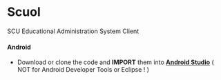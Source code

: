 Scuol
=====

SCU Educational Administration System Client

#### Android

- Download or clone the code and **IMPORT** them into **[Android Studio]**
  ( NOT for Android Developer Tools or Eclipse ! )

[Android Studio]:https://developer.android.com/sdk/index.html
